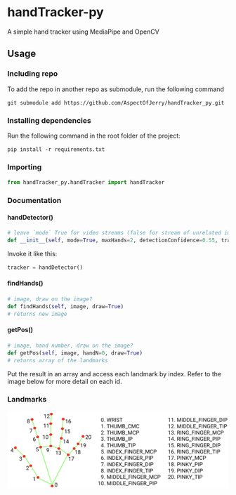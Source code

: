 # handTracker-py

A simple hand tracker using MediaPipe and OpenCV

## Usage

### Including repo

To add the repo in another repo as submodule, run the following command

```shell
git submodule add https://github.com/AspectOfJerry/handTracker_py.git
```

### Installing dependencies

Run the following command in the root folder of the project:

```shell
pip install -r requirements.txt
```

### Importing

```python
from handTracker_py.handTracker import handTracker
```

### Documentation

#### handDetector()

```python
# leave `mode` True for video streams (false for stream of unrelated images), maxHands, detectionConfidence, trackingConfidence
def __init__(self, mode=True, maxHands=2, detectionConfidence=0.55, trackingConfidence=0.5)
```

Invoke it like this:

```python
tracker = handDetector()
```

#### findHands()

```python
# image, draw on the image?
def findHands(self, image, draw=True)
# returns new image
```

#### getPos()

```python
# image, hand number, draw on the image?
def getPos(self, image, handN=0, draw=True)
# returns array of the landmarks
```

Put the result in an array and access each landmark by index. Refer to the image below for more detail on each id.

### Landmarks

![Landmarks](./mediapipe_hand_landmarks.png)
